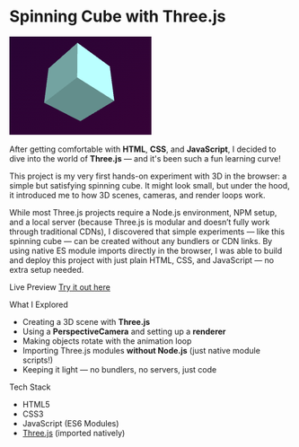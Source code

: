 # Spinning Cube with Three.js


![Spinning Cube Preview](./cube.png)

After getting comfortable with **HTML**, **CSS**, and **JavaScript**, I decided to dive into the world of **Three.js** — and it's been such a fun learning curve!

This project is my very first hands-on experiment with 3D in the browser: a simple but satisfying spinning cube. It might look small, but under the hood, it introduced me to how 3D scenes, cameras, and render loops work.

While most Three.js projects require a Node.js environment, NPM setup, and a local server (because Three.js is modular and doesn’t fully work through traditional CDNs), I discovered that simple experiments — like this spinning cube — can be created without any bundlers or CDN links.
By using native ES module imports directly in the browser, I was able to build and deploy this project with just plain HTML, CSS, and JavaScript — no extra setup needed.

 Live Preview
[Try it out here](https://prollypavani.github.io/3jsbasic/)

 What I Explored
- Creating a 3D scene with **Three.js**
- Using a **PerspectiveCamera** and setting up a **renderer**
- Making objects rotate with the animation loop
- Importing Three.js modules **without Node.js** (just native module scripts!)
- Keeping it light — no bundlers, no servers, just code

 Tech Stack
- HTML5
- CSS3 
- JavaScript (ES6 Modules)
- [Three.js](https://threejs.org/) (imported natively)


